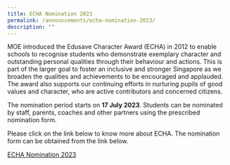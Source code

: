```yaml
---
title: ECHA Nomination 2023
permalink: /announcements/echa-nomination-2023/
description: ""
---
```

MOE introduced the Edusave Character Award (ECHA) in 2012 to enable schools to recognise students who demonstrate exemplary character and outstanding personal qualities through their behaviour and actions. This is part of the larger goal to foster an inclusive and stronger Singapore as we broaden the qualities and achievements to be encouraged and applauded. The award also supports our continuing efforts in nurturing pupils of good values and character, who are active contributors and concerned citizens.

The nomination period starts on **17 July 2023**. Students can be nominated by staff, parents, coaches and other partners using the prescribed nomination form.

Please click on the link below to know more about ECHA. The nomination form can be obtained from the link below.

[ECHA Nomination 2023](/learning-at-sms/student-development/character-and-citizenship-education/)